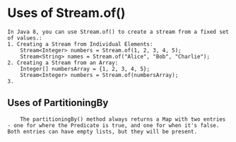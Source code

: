 # Uses of Stream.of()
    In Java 8, you can use Stream.of() to create a stream from a fixed set of values.:
    1. Creating a Stream from Individual Elements:
        Stream<Integer> numbers = Stream.of(1, 2, 3, 4, 5); 
        Stream<String> names = Stream.of("Alice", "Bob", "Charlie");
    2. Creating a Stream from an Array:
        Integer[] numbersArray = {1, 2, 3, 4, 5};
        Stream<Integer> numbers = Stream.of(numbersArray);
    3. 

## Uses of PartitioningBy
        The partitioningBy() method always returns a Map with two entries - one for where the Predicate is true, and one for when it's false. Both entries can have empty lists, but they will be present.
        
